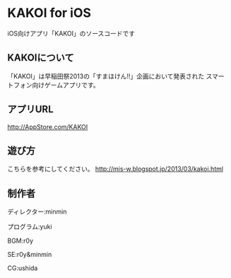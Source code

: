 # KAKOI for iOS

iOS向けアプリ「KAKOI」のソースコードです

## KAKOIについて

「KAKOI」は早稲田祭2013の「すまほけん!!」企画において発表された
スマートフォン向けゲームアプリです。

## アプリURL

http://AppStore.com/KAKOI

## 遊び方

こちらを参考にしてください。
http://mis-w.blogspot.jp/2013/03/kakoi.html

## 制作者
ディレクター:minmin

プログラム:yuki

BGM:r0y

SE:r0y&minmin

CG:ushida
